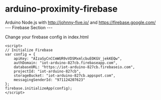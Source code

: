 # arduino-proximity-firebase
Arduino Node.js with http://johnny-five.io/ and https://firebase.google.com/ --- Firebase Section ---

Change your firebase config in index.html

```
<script>
// Initialize Firebase
var config = {
  	apiKey: "AIzaSyCnCCmWUR9vVDSMxmlcbuEOKGV_jekKEQw",
  	authDomain: "iot-arduino-827cb.firebaseapp.com",
  	databaseURL: "https://iot-arduino-827cb.firebaseio.com",
  	projectId: "iot-arduino-827cb",
  	storageBucket: "iot-arduino-827cb.appspot.com",
  	messagingSenderId: "971124207623"
};
firebase.initializeApp(config);
</script>
```